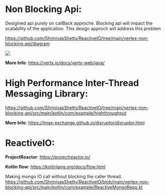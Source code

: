 # Non Blocking Api:
Desigined api purely on callBack approche. 
Blocking api will impact the scalability of the application. 
This design approch will address this problem
 
https://github.com/ShrinivasShetty/ReactiveIO/tree/main/vertex-non-blocking-api/diagram

![](/diagram/non-blocking.png)

**More Info**: https://vertx.io/docs/vertx-web/java/


# High Performance Inter-Thread Messaging Library:
https://github.com/ShrinivasShetty/ReactiveIO/tree/main/vertex-non-blocking-api/src/main/kotlin/com/example/highthroughput

**More Info**: https://lmax-exchange.github.io/disruptor/disruptor.html

# ReactiveIO:

**ProjectReactor**: https://projectreactor.io/

**Kotlin flow**: https://kotlinlang.org/docs/flow.html

Making mongo IO call without blocking the caller thread. 
https://github.com/ShrinivasShetty/ReactiveIO/blob/main/vertex-non-blocking-api/src/main/kotlin/com/example/ReactiveMongoRepo.kt

